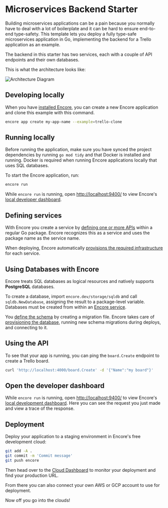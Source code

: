 # Microservices Backend Starter

Building microservices applications can be a pain because you normally have to deal with a lot of boilerplate and it can be hard to ensure end-to-end type-safety.
This template lets you deploy a fully type-safe microservices application in Go, implementing the backend for a Trello application as an example.

The backend in this starter has two services, each with a couple of API endpoints and their own databases.

This is what the architecture looks like:

![Architecture Diagram](https://encore.dev/assets/github/trello-clone.png)

## Developing locally

When you have [installed Encore](https://encore.dev/docs/go/install), you can create a new Encore application and clone this example with this command.

```bash
encore app create my-app-name --example=trello-clone
```

## Running locally

Before running the application, make sure you have synced the project dependencies by running `go mod tidy` and that Docker is 
installed and running. Docker is required when running Encore applications locally that uses SQL databases.

To start the Encore application, run:

```bash
encore run
```

While `encore run` is running, open [http://localhost:9400/](http://localhost:9400/) to view Encore's [local developer dashboard](https://encore.dev/docs/go/observability/dev-dash).

## Defining services

With Encore you create a service by [defining one or more APIs](https://encore.dev/docs/go/primitives/defining-apis) within a regular Go package. Encore recognizes this as a service and uses the package name as the service name.

When deploying, Encore automatically [provisions the required infrastructure](https://encore.dev/docs/platform/infrastructure/infra) for each service.

## Using Databases with Encore

Encore treats SQL databases as logical resources and natively supports **PostgreSQL** databases.

To create a database, import `encore.dev/storage/sqldb` and call `sqldb.NewDatabase`, assigning the result to a package-level variable.
Databases must be created from within an [Encore service](https://encore.dev/docs/go/primitives/services).

You [define the schema](https://encore.dev/docs/go/primitives/databases#defining-a-database-schema) by creating a migration file. Encore takes care of [provisioning the database](https://encore.dev/docs/primitives/databases#provisioning-databases), running new schema migrations during deploys, and connecting to it.

## Using the API

To see that your app is running, you can ping the `board.Create` endpoint to create a Trello board.

```bash
curl 'http://localhost:4000/board.Create' -d '{"Name":"my board"}'
```

## Open the developer dashboard

While `encore run` is running, open [http://localhost:9400/](http://localhost:9400/) to view Encore's [local development dashboard](https://encore.dev/docs/go/observability/dev-dash). Here you can see the request you just made and view a trace of the response.

## Deployment

Deploy your application to a staging environment in Encore's free development cloud:

```bash
git add -A .
git commit -m 'Commit message'
git push encore
```

Then head over to the [Cloud Dashboard](https://app.encore.dev) to monitor your deployment and find your production URL.

From there you can also connect your own AWS or GCP account to use for deployment.

Now off you go into the clouds!
